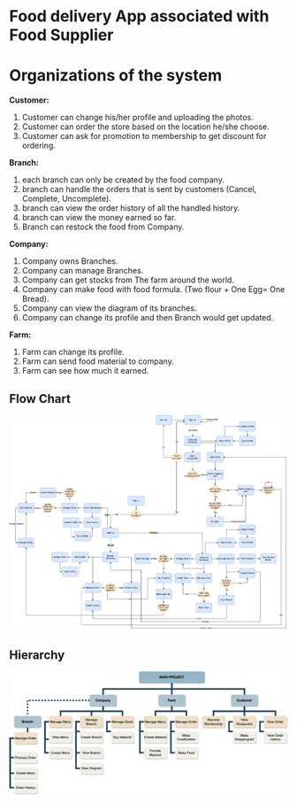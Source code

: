 # Food delivery App associated with Food Supplier

# Organizations of the system

**Customer:** 
1. Customer can change his/her profile and uploading the photos.
2. Customer can order the store based on the location he/she choose.
3. Customer can ask for promotion to membership to get discount for ordering.

**Branch:** 
1. each branch can only be created by the food company.
2. branch can handle the orders that is sent by customers (Cancel, Complete, Uncomplete).
3. branch can view the order history of all the handled history.
4. branch can view the money earned so far.
5. Branch can restock the food from Company.

**Company:**
1. Company owns Branches.
2. Company can manage Branches.
3. Company can get stocks from The farm around the world.
4. Company can make food with food formula. (Two flour + One Egg= One Bread).
5. Company can view the diagram of its branches.
6. Company can change its profile and then Branch would get updated.

**Farm:**
1. Farm can change its profile.
2. Farm can send food material to company.
3. Farm can see how much it earned.

## Flow Chart
![Flow Chart](https://github.com/peihan-11/Food-Delivery-App-associated-with-Food-Supplier/blob/main/image/Food%20delivery%20App%20associated%20with%20Food%20Supplier_Flowchart.png)

## Hierarchy
![Hierarchy](https://github.com/peihan-11/Food-Delivery-App-associated-with-Food-Supplier/blob/main/image/Food%20delivery%20App%20associated%20with%20Food%20Supplier_Hierarchy%20Graph.png)
